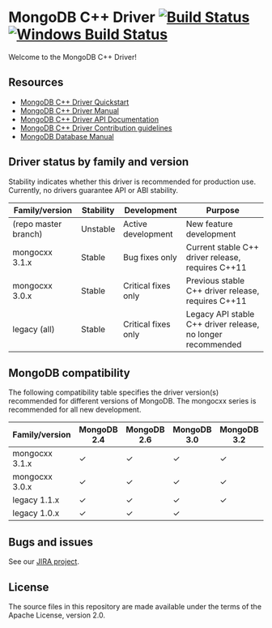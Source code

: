 # MongoDB C++ Driver [![Build Status](https://travis-ci.org/mongodb/mongo-cxx-driver.svg?branch=master)](https://travis-ci.org/mongodb/mongo-cxx-driver)[![Windows Build Status](https://ci.appveyor.com/api/projects/status/w95xuowdjpr0img1/branch/master?svg=true)](https://ci.appveyor.com/project/markbenvenuto/mongo-cxx-driver)

Welcome to the MongoDB C++ Driver!

## Resources

* [MongoDB C++ Driver Quickstart](https://mongodb.github.io/mongo-cxx-driver/mongocxx-v3/tutorial/)
* [MongoDB C++ Driver Manual](https://mongodb.github.io/mongo-cxx-driver/)
* [MongoDB C++ Driver API Documentation](https://mongodb.github.io/mongo-cxx-driver/api/mongocxx-v3)
* [MongoDB C++ Driver Contribution guidelines](https://mongodb.github.io/mongo-cxx-driver/contributing/)
* [MongoDB Database Manual](http://docs.mongodb.com/manual/)

## Driver status by family and version

Stability indicates whether this driver is recommended for production use.
Currently, no drivers guarantee API or ABI stability.

| Family/version       | Stability   | Development         | Purpose                                                      |
| -------------------- | ----------- | ------------------- | ------------------------------------------------------------ |
| (repo master branch) | Unstable    | Active development  | New feature development                                      |
| mongocxx 3.1.x       | Stable      | Bug fixes only      | Current stable C++ driver release, requires C++11            |
| mongocxx 3.0.x       | Stable      | Critical fixes only | Previous stable C++ driver release, requires C++11           |
| legacy   (all)       | Stable      | Critical fixes only | Legacy API stable C++ driver release, no longer recommended  |

## MongoDB compatibility

The following compatibility table specifies the driver version(s)
recommended for different versions of MongoDB.  The mongocxx series
is recommended for all new development.

| Family/version | MongoDB 2.4 | MongoDB 2.6 | MongoDB 3.0 | MongoDB 3.2 | MongoDB 3.4 |
| -------------- | ----------- | ----------- | ----------- | ----------- | ----------- |
| mongocxx 3.1.x | ✓           | ✓           | ✓           | ✓           | ✓           |
| mongocxx 3.0.x | ✓           | ✓           | ✓           | ✓           |             |
| legacy   1.1.x | ✓           | ✓           | ✓           | ✓           |             |
| legacy   1.0.x | ✓           | ✓           | ✓           |             |             |

## Bugs and issues

See our [JIRA project](http://jira.mongodb.org/browse/CXX).

## License

The source files in this repository are made available under the terms of
the Apache License, version 2.0.
